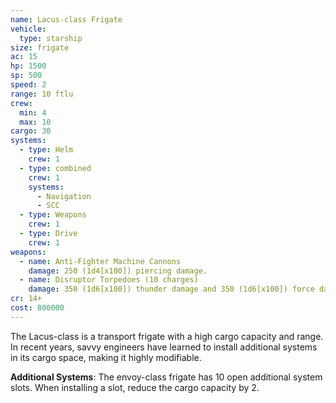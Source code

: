 ```yaml
---
name: Lacus-class Frigate
vehicle:
  type: starship
size: frigate
ac: 15
hp: 1500
sp: 500
speed: 2
range: 10 ftlu
crew:
  min: 4
  max: 10
cargo: 30
systems:
  - type: Helm
    crew: 1
  - type: combined
    crew: 1
    systems:
      - Navigation
      - SCC
  - type: Weapons
    crew: 1
  - type: Drive
    crew: 1
weapons:
  - name: Anti-Fighter Machine Cannons
    damage: 250 (1d4[x100]) piercing damage.
  - name: Disruptor Torpedoes (10 charges)
    damage: 350 (1d6[x100]) thunder damage and 350 (1d6[x100]) force damage. This damage bypasses shields.
cr: 14+
cost: 800000
---
```


The Lacus-class is a transport frigate with a high cargo capacity and range. In recent years, savvy engineers have
learned to install additional systems in its cargo space, making it highly modifiable.

__Additional Systems__: The envoy-class frigate has 10 open additional system slots. When installing a slot,
reduce the cargo capacity by 2.
